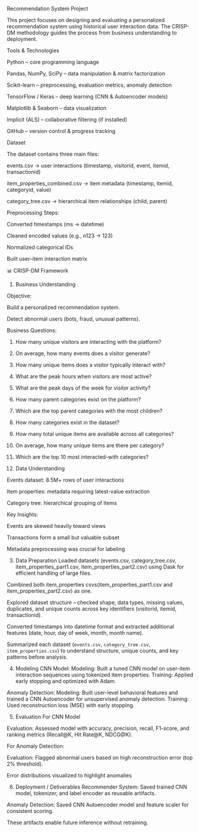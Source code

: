 Recommendation System Project

This project focuses on designing and evaluating a personalized recommendation system using historical user interaction data. The CRISP-DM methodology guides the process from business understanding to deployment.

Tools & Technologies

Python – core programming language

Pandas, NumPy, SciPy – data manipulation & matrix factorization

Scikit-learn – preprocessing, evaluation metrics, anomaly detection

TensorFlow / Keras – deep learning (CNN & Autoencoder models)

Matplotlib & Seaborn – data visualization

Implicit (ALS) – collaborative filtering (if installed)

GitHub – version control & progress tracking

Dataset

The dataset contains three main files:

events.csv → user interactions (timestamp, visitorid, event, itemid, transactionid)

item_properties_combined.csv → item metadata (timestamp, itemid, categoryid, value)

category_tree.csv → hierarchical item relationships (child, parent)

Preprocessing Steps:

Converted timestamps (ms → datetime)

Cleaned encoded values (e.g., n123 → 123)

Normalized categorical IDs

Built user–item interaction matrix

📊 CRISP-DM Framework
1. Business Understanding

Objective:

Build a personalized recommendation system.

Detect abnormal users (bots, fraud, unusual patterns).



Business Questions:

1. How many unique visitors are interacting with the platform?
2. On average, how many events does a visitor generate?
3. How many unique items does a visitor typically interact with?
4. What are the peak hours when visitors are most active?
5. What are the peak days of the week for visitor activity?
6. How many parent categories exist on the platform?
7. Which are the top parent categories with the most children?
8. How many categories exist in the dataset?
9. How many total unique items are available across all categories?
10. On average, how many unique items are there per category?
11. Which are the top 10 most interacted-with categories?


2. Data Understanding

Events dataset: 8.5M+ rows of user interactions

Item properties: metadata requiring latest-value extraction

Category tree: hierarchical grouping of items

Key Insights:

Events are skewed heavily toward views

Transactions form a small but valuable subset

Metadata preprocessing was crucial for labeling


3. Data Preparation
Loaded datasets (events.csv, category_tree.csv, item_properties_part1.csv, item_properties_part2.csv) using Dask for efficient handling of large files.

Combined both item_properties csvs(item_properties_part1.csv and item_properties_part2.csv) as one.

Explored dataset structure – checked shape, data types, missing values, duplicates, and unique counts across key identifiers (visitorid, itemid, transactionid).

Converted timestamps into datetime format and extracted additional features (date, hour, day of week, month, month name).

Summarized each dataset (`events.csv`, `category_tree.csv`, `item_properties.csv`) to understand structure, unique counts, and key patterns before analysis.



4. Modeling
CNN Model:
Modeling: Built a tuned CNN model on user-item interaction sequences using tokenized item properties.
Training: Applied early stopping and optimized with Adam.

Anomaly Detection:
Modeling: Built user-level behavioral features and trained a CNN Autoencoder for unsupervised anomaly detection.
Training: Used reconstruction loss (MSE) with early stopping.


5. Evaluation
For CNN Model

Evaluation: Assessed model with accuracy, precision, recall, F1-score, and ranking metrics (Recall@K, Hit Rate@K, NDCG@K).

For Anomaly Detection:

Evaluation: Flagged abnormal users based on high reconstruction error (top 2% threshold).

Error distributions visualized to highlight anomalies

6. Deployment / Deliverables
Recommender System: Saved trained CNN model, tokenizer, and label encoder as reusable artifacts.

Anomaly Detection: Saved CNN Autoencoder model and feature scaler for consistent scoring.

These artifacts enable future inference without retraining.


